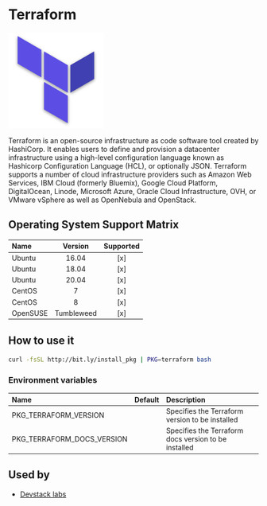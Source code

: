 # Terraform

![Logo](../../docs/img/terraform.png)

Terraform is an open-source infrastructure as code software tool
created by HashiCorp. It enables users to define and provision a
datacenter infrastructure using a high-level configuration language
known as Hashicorp Configuration Language (HCL), or optionally JSON.
Terraform supports a number of cloud infrastructure providers such as
Amazon Web Services, IBM Cloud (formerly Bluemix), Google Cloud
Platform, DigitalOcean, Linode, Microsoft Azure, Oracle Cloud
Infrastructure, OVH, or VMware vSphere as well as OpenNebula and
OpenStack.

## Operating System Support Matrix

| Name       | Version    | Supported |
|:-----------|:----------:|:---------:|
| Ubuntu     | 16.04      | [x]       |
| Ubuntu     | 18.04      | [x]       |
| Ubuntu     | 20.04      | [x]       |
| CentOS     | 7          | [x]       |
| CentOS     | 8          | [x]       |
| OpenSUSE   | Tumbleweed | [x]       |

## How to use it

```bash
curl -fsSL http://bit.ly/install_pkg | PKG=terraform bash
```
### Environment variables

| Name                       | Default | Description                                          |
|:---------------------------|:--------|:-----------------------------------------------------|
| PKG_TERRAFORM_VERSION      |         | Specifies the Terraform version to be installed      |
| PKG_TERRAFORM_DOCS_VERSION |         | Specifies the Terraform docs version to be installed |

## Used by

- [Devstack labs](https://github.com/electrocucaracha/devstack-labs)
